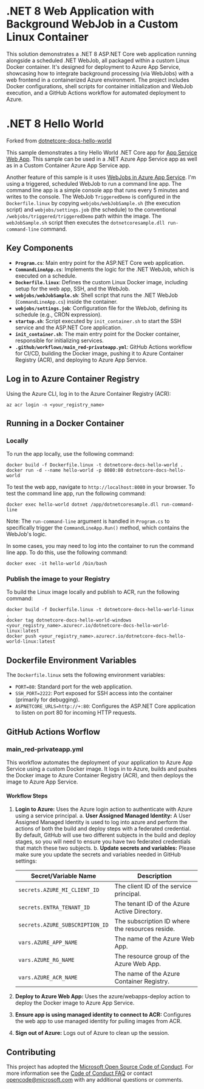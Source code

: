 # .NET 8 Web Application with Background WebJob in a Custom Linux Container

This solution demonstrates a .NET 8 ASP.NET Core web application running alongside a scheduled .NET WebJob, all packaged within a custom Linux Docker container. It's designed for deployment to Azure App Service, showcasing how to integrate background processing (via WebJobs) with a web frontend in a containerized Azure environment. The project includes Docker configurations, shell scripts for container initialization and WebJob execution, and a GitHub Actions workflow for automated deployment to Azure.

# .NET 8 Hello World

Forked from [dotnetcore-docs-hello-world](https://github.com/Azure-Samples/dotnetcore-docs-hello-world)

This sample demonstrates a tiny Hello World .NET Core app for [App Service Web App](https://docs.microsoft.com/azure/app-service-web). This sample can be used in a .NET Azure App Service app as well as in a Custom Container Azure App Service app.

Another feature of this sample is it uses [WebJobs in Azure App Service](https://learn.microsoft.com/en-us/azure/app-service/overview-webjobs). I'm using a triggered, scheduled WebJob to run a command line app. The command line app is a simple console app that runs every 5 minutes and writes to the console.
The WebJob `TriggeredDemo` is configured in the `Dockerfile.linux` by copying `webjobs/webJobSample.sh` (the execution script) and `webjobs/settings.job` (the schedule) to the conventional `/webjobs/triggered/triggeredDemo` path within the image. The `webJobSample.sh` script then executes the `dotnetcoresample.dll run-command-line` command.

## Key Components

* **`Program.cs`**: Main entry point for the ASP.NET Core web application.
* **`CommandLineApp.cs`**: Implements the logic for the .NET WebJob, which is executed on a schedule.
* **`Dockerfile.linux`**: Defines the custom Linux Docker image, including setup for the web app, SSH, and the WebJob.
* **`webjobs/webJobSample.sh`**: Shell script that runs the .NET WebJob (`CommandLineApp.cs`) inside the container.
* **`webjobs/settings.job`**: Configuration file for the WebJob, defining its schedule (e.g., CRON expression).
* **`startup.sh`**: Script executed by `init_container.sh` to start the SSH service and the ASP.NET Core application.
* **`init_container.sh`**: The main entry point for the Docker container, responsible for initializing services.
* **`.github/workflows/main_red-privateapp.yml`**: GitHub Actions workflow for CI/CD, building the Docker image, pushing it to Azure Container Registry (ACR), and deploying to Azure App Service.

## Log in to Azure Container Registry

Using the Azure CLI, log in to the Azure Container Registry (ACR):

```azurecli
az acr login -n <your_registry_name>
```

## Running in a Docker Container

### Locally

To run the app locally, use the following command:

```docker
docker build -f Dockerfile.linux -t dotnetcore-docs-hello-world .
docker run -d --name hello-world -p 8080:80 dotnetcore-docs-hello-world
```

To test the web app, navigate to `http://localhost:8080` in your browser. To test the command line app, run the following command:

```docker
docker exec hello-world dotnet /app/dotnetcoresample.dll run-command-line
```
Note: The `run-command-line` argument is handled in `Program.cs` to specifically trigger the `CommandLineApp.Run()` method, which contains the WebJob's logic.

In some cases, you may need to log into the container to run the command line app. To do this, use the following command:

```docker
docker exec -it hello-world /bin/bash
```

### Publish the image to your Registry

To build the Linux image locally and publish to ACR, run the following command:

```docker
docker build -f Dockerfile.linux -t dotnetcore-docs-hello-world-linux . 
docker tag dotnetcore-docs-hello-world-windows <your_registry_name>.azurecr.io/dotnetcore-docs-hello-world-linux:latest
docker push <your_registry_name>.azurecr.io/dotnetcore-docs-hello-world-linux:latest
```

## Dockerfile Environment Variables

The `Dockerfile.linux` sets the following environment variables:

*   `PORT=80`: Standard port for the web application.
*   `SSH_PORT=2222`: Port exposed for SSH access into the container (primarily for debugging).
*   `ASPNETCORE_URLS=http://+:80`: Configures the ASP.NET Core application to listen on port 80 for incoming HTTP requests.

## GitHub Actions Worflow

### main_red-privateapp.yml

This workflow automates the deployment of your application to Azure App Service using a custom Docker image. It logs in to Azure, builds and pushes the Docker image to Azure Container Registry (ACR), and then deploys the image to Azure App Service.

#### Workflow Steps

1. **Login to Azure:** Uses the Azure login action to authenticate with Azure using a service principal.
  a. **User Assigned Managed Identity:** A User Assigned Managed Identity is used to log into azure and perform the actions of both the build and deploy steps with a federated credential. By default, GitHub will use two different subjects in the build and deploy stages, so you will need to ensure you have two federated credentials that match these two subjects.
  b. **Update secrets and variables:** Please make sure you update the secrets and variables needed in GitHub settings:

    | Secret/Variable Name       | Description                                      |
    |----------------------------|--------------------------------------------------|
    | `secrets.AZURE_MI_CLIENT_ID`          | The client ID of the service principal.          |
    | `secrets.ENTRA_TENANT_ID`          | The tenant ID of the Azure Active Directory.     |
    | `secrets.AZURE_SUBSCRIPTION_ID`    | The subscription ID where the resources reside.  |
    | `vars.AZURE_APP_NAME`             | The name of the Azure Web App.                   |
    | `vars.AZURE_RG_NAME`           | The resource group of the Azure Web App.         |
    | `vars.AZURE_ACR_NAME`                 | The name of the Azure Container Registry.        |

2. **Deploy to Azure Web App:** Uses the azure/webapps-deploy action to deploy the Docker image to Azure App Service.
3. **Ensure app is using managed identity to connect to ACR:** Configures the web app to use managed identity for pulling images from ACR.
4. **Sign out of Azure:** Logs out of Azure to clean up the session.

## Contributing

This project has adopted the [Microsoft Open Source Code of Conduct](https://opensource.microsoft.com/codeofconduct/). For more information see the [Code of Conduct FAQ](https://opensource.microsoft.com/codeofconduct/faq/) or contact [opencode@microsoft.com](mailto:opencode@microsoft.com) with any additional questions or comments.
